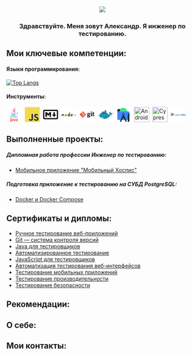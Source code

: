 
<div id="header" align="center">
  <img src="https://media.giphy.com/media/v1.Y2lkPTc5MGI3NjExejRrdHdmZ3o2YjlvNzNldzV1cXZ1c3B4Y3Fwb2x5MW1rcGRhOHI4OSZlcD12MV9pbnRlcm5hbF9naWZfYnlfaWQmY3Q9Zw/1GEATImIxEXVR79Dhk/giphy.gif"/>

  ### Здравствуйте. Меня зовут Александр. Я инженер по тестированию.
  
</div>

## Мои ключевые компетенции:

#### Языки программирования:

[![Top Langs](https://github-readme-stats.vercel.app/api/top-langs/?username=Plushcake&layout=pie&theme=vision-friendly-dark&langs_count=10&hide=php,kotlin,hack,scss,dockerfile,plsql,batchfile)](https://github.com/anuraghazra/github-readme-stats)

#### Инструменты:
<div>
  <img src="https://github.com/devicons/devicon/blob/master/icons/java/java-original-wordmark.svg" title="Java" alt="Java" width="40" height="40"/>&nbsp;
  <img src="https://github.com/devicons/devicon/blob/master/icons/javascript/javascript-original.svg" title="JavaScript" alt="JavaScript" width="40" height="40"/>&nbsp;
  <img src="https://github.com/devicons/devicon/blob/master/icons/markdown/markdown-original.svg" title="Markdown" **alt="Git" width="40" height="40"/>&nbsp;
  <img src="https://github.com/devicons/devicon/blob/master/icons/nodejs/nodejs-original-wordmark.svg" title="NodeJS" alt="NodeJS" width="40" height="40"/>&nbsp;
  <img src="https://github.com/devicons/devicon/blob/master/icons/git/git-original-wordmark.svg" title="Git" **alt="Git" width="40" height="40"/>&nbsp;
  <img src="https://github.com/devicons/devicon/blob/master/icons/docker/docker-original.svg" title="Docker" **alt="Git" width="40" height="40"/>&nbsp;
  <img src="https://github.com/devicons/devicon/blob/master/icons/androidstudio/androidstudio-original.svg" title="AndroidStudio" **alt="Git" width="40" height="40"/>&nbsp;
  <img src="https://developer.android.com/static/images/training/testing/espresso.png" title="AndroidEspresso" **alt="Git" width="40" height="40"/>&nbsp;
  <img src="https://www.cypress.io/_astro/navbar-brand.0d71ff96.svg" title="Cypress" **alt="Git" width="40" height="40"/>&nbsp;
  <img src="https://github.com/devicons/devicon/blob/master/icons/intellij/intellij-original-wordmark.svg" title="IntelliJ" **alt="Git" width="40" height="40"/>&nbsp;
</div>

## Выполненные проекты:
##### Дипломная работа профессии Инженер по тестированию: 
* [Мобильное приложение "Мобильный Хоспис"](https://github.com/Plushcake/Diploma-project-on-the-profession-Test-Engineer-)
##### Подготовка приложение к тестированию на СУБД PostgreSQL:
* [Docker и Docker Compose](https://github.com/Plushcake/Diploma-project-on-the-profession-Test-Engineer-.git)

## Сертификаты и дипломы:
* [Ручное тестирование веб-приложений](https://github.com/Plushcake/Certificates/blob/main/%D0%A0%D1%83%D1%87%D0%BD%D0%BE%D0%B5%20%D1%82%D0%B5%D1%81%D1%82%D0%B8%D1%80%D0%BE%D0%B2%D0%B0%D0%BD%D0%B8%D0%B5%20%D0%B2%D0%B5%D0%B1-%D0%BF%D1%80%D0%B8%D0%BB%D0%BE%D0%B6%D0%B5%D0%BD%D0%B8%D0%B9.pdf) 
* [Git — система контроля версий](https://github.com/Plushcake/Certificates/blob/main/Git%20%E2%80%94%20%D1%81%D0%B8%D1%81%D1%82%D0%B5%D0%BC%D0%B0%20%D0%BA%D0%BE%D0%BD%D1%82%D1%80%D0%BE%D0%BB%D1%8F%20%D0%B2%D0%B5%D1%80%D1%81%D0%B8%D0%B9.pdf)
* [Java для тестировщиков](https://github.com/Plushcake/Certificates/blob/main/JavaScript%20%D0%B4%D0%BB%D1%8F%20%D1%82%D0%B5%D1%81%D1%82%D0%B8%D1%80%D0%BE%D0%B2%D1%89%D0%B8%D0%BA%D0%BE%D0%B2.pdf)
* [Автоматизированное тестирование](https://github.com/Plushcake/Certificates/blob/main/%D0%90%D0%B2%D1%82%D0%BE%D0%BC%D0%B0%D1%82%D0%B8%D0%B7%D0%B8%D1%80%D0%BE%D0%B2%D0%B0%D0%BD%D0%BD%D0%BE%D0%B5%20%D1%82%D0%B5%D1%81%D1%82%D0%B8%D1%80%D0%BE%D0%B2%D0%B0%D0%BD%D0%B8%D0%B5.pdf)
* [JavaScript для тестировщиков](https://github.com/Plushcake/Certificates/blob/main/JavaScript%20%D0%B4%D0%BB%D1%8F%20%D1%82%D0%B5%D1%81%D1%82%D0%B8%D1%80%D0%BE%D0%B2%D1%89%D0%B8%D0%BA%D0%BE%D0%B2.pdf)
* [Автоматизация тестирования веб-интерфейсов](https://github.com/Plushcake/Certificates/blob/main/%D0%90%D0%B2%D1%82%D0%BE%D0%BC%D0%B0%D1%82%D0%B8%D0%B7%D0%B0%D1%86%D0%B8%D1%8F%20%D1%82%D0%B5%D1%81%D1%82%D0%B8%D1%80%D0%BE%D0%B2%D0%B0%D0%BD%D0%B8%D1%8F%20%D0%B2%D0%B5%D0%B1-%D0%B8%D0%BD%D1%82%D0%B5%D1%80%D1%84%D0%B5%D0%B9%D1%81%D0%BE%D0%B2.pdf)
* [Тестирование мобильных приложений](https://github.com/Plushcake/Certificates/blob/main/%D0%A2%D0%B5%D1%81%D1%82%D0%B8%D1%80%D0%BE%D0%B2%D0%B0%D0%BD%D0%B8%D0%B5%20%D0%BC%D0%BE%D0%B1%D0%B8%D0%BB%D1%8C%D0%BD%D1%8B%D1%85%20%D0%BF%D1%80%D0%B8%D0%BB%D0%BE%D0%B6%D0%B5%D0%BD%D0%B8%D0%B9.pdf)
* [Тестирование производительности](https://github.com/Plushcake/Certificates/blob/main/%D0%A2%D0%B5%D1%81%D1%82%D0%B8%D1%80%D0%BE%D0%B2%D0%B0%D0%BD%D0%B8%D0%B5%20%D0%BF%D1%80%D0%BE%D0%B8%D0%B7%D0%B2%D0%BE%D0%B4%D0%B8%D1%82%D0%B5%D0%BB%D1%8C%D0%BD%D0%BE%D1%81%D1%82%D0%B8.pdf)
* [Тестирование безопасности](https://github.com/Plushcake/Certificates/blob/main/%D0%A2%D0%B5%D1%81%D1%82%D0%B8%D1%80%D0%BE%D0%B2%D0%B0%D0%BD%D0%B8%D0%B5%20%D0%B1%D0%B5%D0%B7%D0%BE%D0%BF%D0%B0%D1%81%D0%BD%D0%BE%D1%81%D1%82%D0%B8.pdf)

## Рекомендации:

## О себе:

## Мои контакты:

